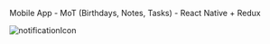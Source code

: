 Mobile App - MoT (Birthdays, Notes, Tasks) - React Native + Redux

![notificationIcon](https://github.com/SuperMoooo/MoT/assets/134961694/aaa7a612-cbe3-4ce6-85bd-c5d65b3b9a0e)
